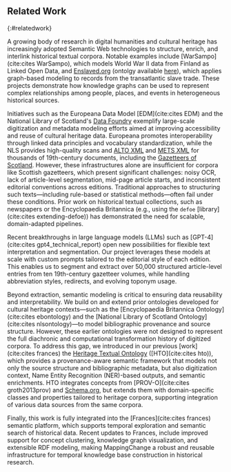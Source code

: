 ## Related Work
{:#relatedwork}

A growing body of research in digital humanities and cultural heritage has increasingly adopted Semantic Web technologies to structure, enrich, and interlink historical textual corpora. Notable examples include [WarSampo](cite:cites WarSampo), which models World War II data from Finland as Linked Open Data, and [Enslaved.org](https://enslaved.org) (ontolgy available [here](https://docs.enslaved.org/ontology)), which applies graph-based modeling to records from the transatlantic slave trade. These projects demonstrate how knowledge graphs can be used to represent complex relationships among people, places, and events in heterogeneous historical sources.

Initiatives such as the Europeana Data Model [EDM](cite:cites EDM) and the National Library of Scotland's [Data Foundry](https://data.nls.uk/data/digitised-collections/) exemplify large-scale digitization and metadata modeling efforts aimed at improving accessibility and reuse of cultural heritage data. Europeana promotes interoperability through linked data principles and vocabulary standardization, while the NLS provides high-quality scans and [ALTO XML](https://altoxml.github.io) and [METS XML](https://www.loc.gov/standards/mets/) for thousands of 19th-century documents, including the [Gazetteers of Scotland](https://data.nls.uk/data/digitised-collections/gazetteers-of-scotland/). However, these infrastructures alone are insufficient for corpora like Scottish gazetteers, which present significant challenges: noisy OCR, lack of article-level segmentation, mid-page article starts, and inconsistent editorial conventions across editions. Traditional approaches to structuring such texts—including rule-based or statistical methods—often fail under these conditions. Prior work on historical textual collections, such as newspapers or the Encyclopaedia Britannica (e.g., using the `defoe` [library](cite:cites extending-defoe)) has demonstrated the need for scalable, domain-adapted pipelines.

Recent breakthroughs in large language models (LLMs) such as [GPT-4](cite:cites gpt4_technical_report) open new possibilities for flexible text interpretation and segmentation. Our project leverages these models at scale with custom prompts tailored to the editorial style of each edition. This enables us to segment and extract over 50,000 structured article-level entries from ten 19th-century gazetteer volumes, while handling abbreviation styles, redirects, and evolving toponym usage.

Beyond extraction, semantic modeling is critical to ensuring data reusability and interpretability. We build on and extend prior ontologies developed for cultural heritage contexts—such as the [Encyclopaedia Britannica Ontology](cite:cites ebontology) and the [National Library of Scotland Ontology](cite:cites nlsontology)—to model bibliographic provenance and source structure. However, these earlier ontologies were not designed to represent the full diachronic and computational transformation history of digitized corpora. To address this gap, we introduced in our previous [work](cite:cites frances) the [Heritage Textual Ontology](https://w3id.org/hto) ([HTO](cite:cites hto)), which provides a provenance-aware semantic framework that models not only the source structure and bibliographic metadata, but also digitization context, Name Entity Recognition (NER)-based outputs, and semantic enrichments. HTO integrates concepts from [PROV-O](cite:cites groth2013prov) and [Schema.org](https://schema.org), but extends them with domain-specific classes and properties tailored to heritage corpora, supporting integration of various data sources from the same corpora.

Finally, this work is fully integrated into the [Frances](cite:cites frances) semantic platform, which supports temporal exploration and semantic search of historical data. Recent updates to Frances, include improved support for concept clustering, knowledge graph visualization, and extensible RDF modeling, making MappingChange a robust and reusable infrastructure for temporal knowledge base construction in historical research.



